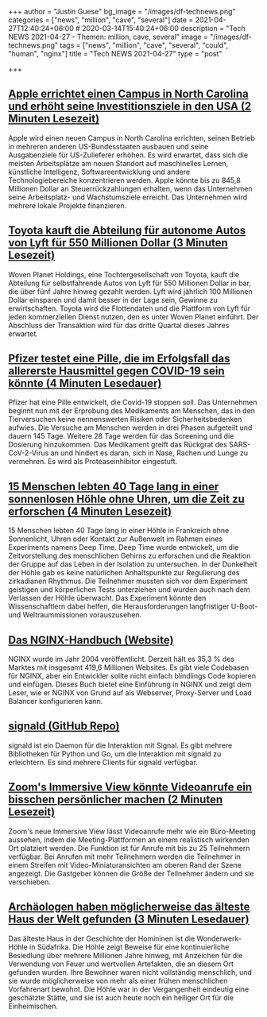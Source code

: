 +++
author = "Justin Guese"
bg_image = "/images/df-technews.png"
categories = ["news", "million", "cave", "several"]
date = 2021-04-27T12:40:24+06:00 # 2020-03-14T15:40:24+06:00
description = "Tech NEWS 2021-04-27 - Themen: million, cave, several"
image = "/images/df-technews.png"
tags = ["news", "million", "cave", "several", "could", "human", "nginx"]
title = "Tech NEWS 2021-04-27"
type = "post"

+++

## [Apple errichtet einen Campus in North Carolina und erhöht seine Investitionsziele in den USA (2 Minuten Lesezeit)](https://www.reuters.com/technology/apple-establish-north-carolina-campus-increase-us-spending-targets-2021-04-26/)

 Apple wird einen neuen Campus in North Carolina errichten, seinen Betrieb in mehreren anderen US-Bundesstaaten ausbauen und seine Ausgabenziele für US-Zulieferer erhöhen. Es wird erwartet, dass sich die meisten Arbeitsplätze am neuen Standort auf maschinelles Lernen, künstliche Intelligenz, Softwareentwicklung und andere Technologiebereiche konzentrieren werden. Apple könnte bis zu 845,8 Millionen Dollar an Steuerrückzahlungen erhalten, wenn das Unternehmen seine Arbeitsplatz- und Wachstumsziele erreicht. Das Unternehmen wird mehrere lokale Projekte finanzieren.

## [Toyota kauft die Abteilung für autonome Autos von Lyft für 550 Millionen Dollar (3 Minuten Lesezeit)](https://www.theverge.com/2021/4/26/22404406/toyota-lyft-autonomous-vehicle-acquisition-amount-deal)

 Woven Planet Holdings, eine Tochtergesellschaft von Toyota, kauft die Abteilung für selbstfahrende Autos von Lyft für 550 Millionen Dollar in bar, die über fünf Jahre hinweg gezahlt werden. Lyft wird jährlich 100 Millionen Dollar einsparen und damit besser in der Lage sein, Gewinne zu erwirtschaften. Toyota wird die Flottendaten und die Plattform von Lyft für jeden kommerziellen Dienst nutzen, den es unter Woven Planet einführt. Der Abschluss der Transaktion wird für das dritte Quartal dieses Jahres erwartet.

## [Pfizer testet eine Pille, die im Erfolgsfall das allererste Hausmittel gegen COVID-19 sein könnte (4 Minuten Lesedauer)](https://montrealgazette.com/news/world/pfizer-is-testing-a-pill-that-if-successful-could-become-first-ever-home-cure-for-covid-19)

 Pfizer hat eine Pille entwickelt, die Covid-19 stoppen soll. Das Unternehmen beginnt nun mit der Erprobung des Medikaments am Menschen, das in den Tierversuchen keine nennenswerten Risiken oder Sicherheitsbedenken aufwies. Die Versuche am Menschen werden in drei Phasen aufgeteilt und dauern 145 Tage. Weitere 28 Tage werden für das Screening und die Dosierung hinzukommen. Das Medikament greift das Rückgrat des SARS-CoV-2-Virus an und hindert es daran, sich in Nase, Rachen und Lunge zu vermehren. Es wird als Proteaseinhibitor eingestuft.

## [15 Menschen lebten 40 Tage lang in einer sonnenlosen Höhle ohne Uhren, um die Zeit zu erforschen (4 Minuten Lesezeit)](https://www.vice.com/en/article/v7emd3/15-people-lived-40-days-in-a-sunless-cave-without-clocks-to-study-time)

 15 Menschen lebten 40 Tage lang in einer Höhle in Frankreich ohne Sonnenlicht, Uhren oder Kontakt zur Außenwelt im Rahmen eines Experiments namens Deep Time. Deep Time wurde entwickelt, um die Zeitvorstellung des menschlichen Gehirns zu erforschen und die Reaktion der Gruppe auf das Leben in der Isolation zu untersuchen. In der Dunkelheit der Höhle gab es keine natürlichen Anhaltspunkte zur Regulierung des zirkadianen Rhythmus. Die Teilnehmer mussten sich vor dem Experiment geistigen und körperlichen Tests unterziehen und wurden auch nach dem Verlassen der Höhle überwacht. Das Experiment könnte den Wissenschaftlern dabei helfen, die Herausforderungen langfristiger U-Boot- und Weltraummissionen vorauszusehen.

## [Das NGINX-Handbuch (Website)](https://www.freecodecamp.org/news/the-nginx-handbook/)

 NGINX wurde im Jahr 2004 veröffentlicht. Derzeit hält es 35,3 % des Marktes mit insgesamt 419,6 Millionen Websites. Es gibt viele Codebasen für NGINX, aber ein Entwickler sollte nicht einfach blindlings Code kopieren und einfügen. Dieses Buch bietet eine Einführung in NGINX und zeigt dem Leser, wie er NGINX von Grund auf als Webserver, Proxy-Server und Load Balancer konfigurieren kann.

## [signald (GitHub Repo)](https://github.com/thefinn93/signald)

 signald ist ein Daemon für die Interaktion mit Signal. Es gibt mehrere Bibliotheken für Python und Go, um die Interaktion mit signald zu erleichtern. Es sind mehrere Clients für signald verfügbar.

## [Zoom's Immersive View könnte Videoanrufe ein bisschen persönlicher machen (2 Minuten Lesezeit)](https://www.theverge.com/2021/4/26/22400362/zoom-immersive-view-meeting-virtual-backgrounds)

 Zoom's neue Immersive View lässt Videoanrufe mehr wie ein Büro-Meeting aussehen, indem die Meeting-Plattformen an einem realistisch wirkenden Ort platziert werden. Die Funktion ist für Anrufe mit bis zu 25 Teilnehmern verfügbar. Bei Anrufen mit mehr Teilnehmern werden die Teilnehmer in einem Streifen mit Video-Miniaturansichten am oberen Rand der Szene angezeigt. Die Gastgeber können die Größe der Teilnehmer ändern und sie verschieben.

## [Archäologen haben möglicherweise das älteste Haus der Welt gefunden (3 Minuten Lesedauer)](https://interestingengineering.com/archaeologists-may-have-found-the-worlds-oldest-home)

 Das älteste Haus in der Geschichte der Homininen ist die Wonderwerk-Höhle in Südafrika. Die Höhle zeigt Beweise für eine kontinuierliche Besiedlung über mehrere Millionen Jahre hinweg, mit Anzeichen für die Verwendung von Feuer und wertvollen Artefakten, die an diesem Ort gefunden wurden. Ihre Bewohner waren nicht vollständig menschlich, und sie wurde möglicherweise von mehr als einer frühen menschlichen Vorfahrenart bewohnt. Die Höhle war in der Vergangenheit eindeutig eine geschätzte Stätte, und sie ist auch heute noch ein heiliger Ort für die Einheimischen.

